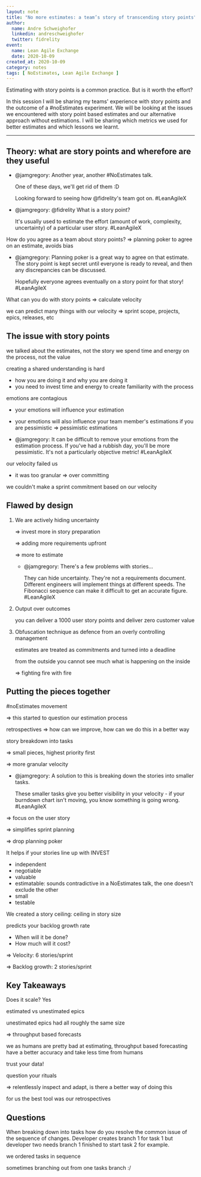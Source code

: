 ```yaml
---
layout: note
title: "No more estimates: a team’s story of transcending story points"
author:
  name: Andre Schweighofer
  linkedin: andreschweighofer
  twitter: fidrelity
event:
  name: Lean Agile Exchange
  date: 2020-10-09
created_at: 2020-10-09
category: notes
tags: [ NoEstimates, Lean Agile Exchange ]
---
```


Estimating with story points is a common practice. But is it worth the effort?

In this session I will be sharing my teams' experience with story points and the outcome of a #noEstimates experiment. We will be looking at the issues we encountered with story point based estimates and our alternative approach without estimations. I will be sharing which metrics we used for better estimates and which lessons we learnt.

---

## Theory: what are story points and wherefore are they useful

- @jamgregory: Another year, another #NoEstimates talk.
  
  One of these days, we'll get rid of them :D
  
  Looking forward to seeing how @fidrelity's team got on. #LeanAgileX

- @jamgregory: @fidrelity What is a story point?
  
  It's usually used to estimate the effort (amount of work, complexity, uncertainty) of a particular user story. #LeanAgileX

How do you agree as a team about story points?
=> planning poker to agree on an estimate, avoids bias

- @jamgregory: Planning poker is a great way to agree on that estimate. The story point is kept secret until everyone is ready to reveal, and then any discrepancies can be discussed.

  Hopefully everyone agrees eventually on a story point for that story! #LeanAgileX

What can you do with story points => calculate velocity

we can predict many things with our velocity => sprint scope, projects, epics, releases, etc

## The issue with story points

we talked about the estimates, not the story
we spend time and energy on the process, not the value

creating a shared understanding is hard

- how you are doing it and why you are doing it
- you need to invest time and energy to create familiarity with the process

emotions are contagious

- your emotions will influence your estimation
- your emotions will also influence your team member's estimations
if you are pessimistic => pessimistic estimations

- @jamgregory: It can be difficult to remove your emotions from the estimation process. If you've had a rubbish day, you'll be more pessimistic.
It's not a particularly objective metric! #LeanAgileX

our velocity failed us

- it was too granular => over committing

we couldn't make a sprint commitment based on our velocity

## Flawed by design

1. We are actively hiding uncertainty

   => invest more in story preparation

   => adding more requirements upfront

   => more to estimate

   - @jamgregory: There's a few problems with stories...

     They can hide uncertainty. They're not a requirements document. Different engineers will implement things at different speeds. The Fibonacci sequence can make it difficult to get an accurate figure. #LeanAgileX

2. Output over outcomes

   you can deliver a 1000 user story points and deliver zero customer value

3. Obfuscation technique as defence from an overly controlling management

   estimates are treated as commitments and turned into a deadline

   from the outside you cannot see much what is happening on the inside

   => fighting fire with fire

## Putting the pieces together

#noEstimates movement

=> this started to question our estimation process

retrospectives => how can we improve, how can we do this in a better way

story breakdown into tasks

=> small pieces, highest priority first

=> more granular velocity

- @jamgregory: A solution to this is breaking down the stories into smaller tasks.

  These smaller tasks give you better visibility in your velocity - if your burndown chart isn't moving, you know something is going wrong. #LeanAgileX

=> focus on the user story

=> simplifies sprint planning

=> drop planning poker

It helps if your stories line up with INVEST

- independent
- negotiable
- valuable
- estimatable: sounds contradictive in a NoEstimates talk, the one doesn't exclude the other
- small
- testable

We created a story ceiling: ceiling in story size

predicts your backlog growth rate

- When will it be done?
- How much will it cost?

=> Velocity: 6 stories/sprint

=> Backlog growth: 2 stories/sprint

## Key Takeaways

Does it scale? Yes

estimated vs unestimated epics

unestimated epics had all roughly the same size

=> throughput based forecasts

we as humans are pretty bad at estimating, throughput based forecasting have a better accuracy and take less time from humans

trust your data!

question your rituals

=> relentlessly inspect and adapt, is there a better way of doing this

for us the best tool was our retrospectives

## Questions

When breaking down into tasks how do you resolve the common issue of the sequence of changes. Developer creates branch 1 for task 1 but developer two needs branch 1 finished to start task 2 for example.

we ordered tasks in sequence

sometimes branching out from one tasks branch :/
